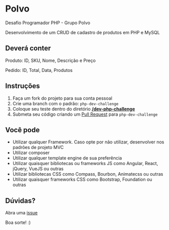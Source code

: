 # Polvo

Desafio Programador PHP - Grupo Polvo

Desenvolvimento de um CRUD de cadastro de produtos em PHP e MySQL

## Deverá conter
Produto: ID, SKU, Nome, Descrição e Preço

Pedido: ID, Total, Data, Produtos

## Instruções

1. Faça um fork do projeto para sua conta pessoal
2. Crie uma branch com o padrão: `php-dev-challenge`
3. Coloque seu teste dentro do diretório **[/dev-php-challenge](https://github.com/aline-matos/polvo/tree/php-dev-challenge)**
5. Submeta seu código criando um [Pull Request](https://github.com/aline-matos/polvo/compare/master...php-dev-challenge) para `php-dev-challenge`

## Você pode

- Utilizar qualquer Framework. Caso opte por não utilizar, desenvolver nos padrões de projeto MVC
- Utilizar composer
- Utilizar qualquer template engine de sua preferência
- Utilizar quaisquer bibliotecas ou frameworks JS como Angular, React, jQuery, VueJS ou outras
- Utilizar bibliotecas CSS como Compass, Bourbon, Animatecss ou outras
- Utilizar quaisquer frameworks CSS como Bootstrap, Foundation ou outras

## Dúvidas?

Abra uma [issue](https://github.com/aline-matos/polvo/issues/new)

Boa sorte! :)
